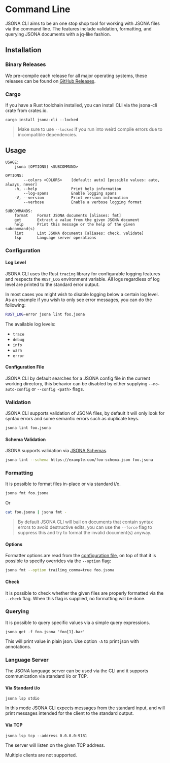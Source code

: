 # Command Line

JSONA CLI aims to be an one stop shop tool for working with JSONA files via the command line. The features include validation, formatting, and querying JSONA documents with a jq-like fashion.

## Installation

### Binary Releases

We pre-compile each release for all major operating systems, these releases can be found on [GitHub Releases](https://github.com/jsona/jsona/releases).

### Cargo

If you have a Rust toolchain installed, you can install CLI via the jsona-cli crate from crates.io.

```
cargo install jsona-cli --locked
```

> Make sure to use `--locked` if you run into weird compile errors due to incompatible dependencies.

## Usage

```
USAGE:
    jsona [OPTIONS] <SUBCOMMAND>

OPTIONS:
        --colors <COLORS>    [default: auto] [possible values: auto, always, never]
    -h, --help               Print help information
        --log-spans          Enable logging spans
    -V, --version            Print version information
        --verbose            Enable a verbose logging format

SUBCOMMANDS:
    format    Format JSONA documents [aliases: fmt]
    get       Extract a value from the given JSONA document
    help      Print this message or the help of the given subcommand(s)
    lint      Lint JSONA documents [aliases: check, validate]
    lsp       Language server operations
```
### Configuration

#### Log Level

JSONA CLI uses the Rust `tracing` library for configurable logging features and respects the `RUST_LOG` environment variable. All logs regardless of log level are printed to the standard error output.

In most cases you might wish to disable logging below a certain log level.
As an example if you wish to only see error messages, you can do the following:

```sh
RUST_LOG=error jsona lint foo.jsona
```

The available log levels:

- `trace`
- `debug`
- `info`
- `warn`
- `error`

#### Configuration File

JSONA CLI by default searches for a JSONA config file in the current working directory, this behavior can be disabled by either supplying `--no-auto-config` or `--config <path>` flags.

### Validation

JSONA CLI supports validation of JSONA files, by default it will only look for syntax errors and some semantic errors such as duplicate keys.

```sh
jsona lint foo.jsona
```

#### Schema Validation

JSONA supports validation via [JSONA Schemas](crates/jsona-schema-validator).

```sh
jsona lint --schema https://example.com/foo-schema.json foo.jsona
```

### Formatting

It is possible to format files in-place or via standard i/o.

```sh
jsona fmt foo.jsona
```

Or

```sh
cat foo.jsona | jsona fmt -
```

> By default JSONA CLI will bail on documents that contain syntax errors to avoid destructive edits, you can use the `--force` flag to suppress this and try to format the invalid document(s) anyway.

#### Options

Formatter options are read from the [configuration file](./configuration.md#configuration-file), on top of that it is possible to specify overrides via the `--option` flag:

```sh
jsona fmt --option trailing_comma=true foo.jsona
```

#### Check

It is possible to check whether the given files are properly formatted via the `--check` flag. When this flag is supplied, no formatting will be done.


### Querying

It is possible to query specific values via a simple query expressions.

```
jsona get -f foo.jsona 'foo[1].bar'
```

This will print value in plain json. Use option `-A` to print json with annotations.

### Language Server

The JSONA language server can be used via the CLI and it supports communication via standard i/o or TCP.

#### Via Standard i/o

```
jsona lsp stdio
```

In this mode JSONA CLI expects messages from the standard input, and will print messages intended for the client to the standard output.

#### Via TCP

```
jsona lsp tcp --address 0.0.0.0:9181
```

The server will listen on the given TCP address.

Multiple clients are not supported.